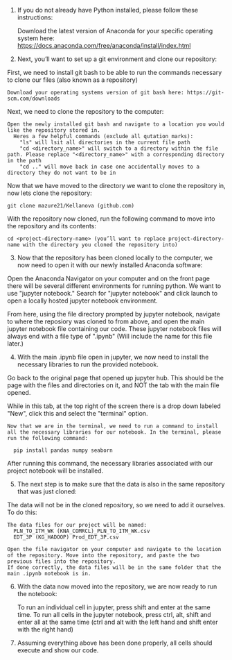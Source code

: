 1. If you do not already have Python installed, please follow these instructions: 

    Download the latest version of Anaconda for your specific operating system here: https://docs.anaconda.com/free/anaconda/install/index.html 

  
2. Next, you’ll want to set up a git environment and clone our repository:

  First, we need to install git bash to be able to run the commands necessary to clone our files (also known as a repository)
  
    Download your operating systems version of git bash here: https://git-scm.com/downloads

  Next, we need to clone the repository to the computer:
    
    Open the newly installed git bash and navigate to a location you would like the repository stored in.
      Heres a few helpful commands (exclude all qutation marks):
        "ls" will lsit all directories in the current file path
        "cd <directory_name>" will switch to a directory within the file path. Please replace "<directory_name>" with a corresponding directory in the path
        "cd .." will move back in case one accidentally moves to a directory they do not want to be in

  Now that we have moved to the directory we want to clone the repository in, now lets clone the repository:
    
    git clone mazure21/Kellanova (github.com) 
    
  With the repository now cloned, run the following command to move into the repository and its contents:
    
    cd <project-directory-name> (you’ll want to replace project-directory-name with the directory you cloned the repository into)


3. Now that the repository has been cloned locally to the computer, we now need to open it with our newly installed Anaconda software:

  Open the Anaconda Navigator on your computer and on the front page there will be several different environments for running python. 
  We want to use "jupyter notebook." Search for "jupyter notebook" and click launch to open a locally hosted jupyter notebook environment.

  From here, using the file directory prompted by jupyter notebook, navigate to where the reposiory was cloned to from above, and open the main jupyter notebook file containing our code. 
  These jupyter notebook files will always end with a file type of ".ipynb" (Will include the name for this file later.)


4. With the main .ipynb file open in jupyter, we now need to install the necessary libraries to run the provided notebook.

  Go back to the original page that opened up jupyter hub. This should be the page with the files and directories on it, and NOT the tab with the main file opened. 

  While in this tab, at the top right of the screen there is a drop down labeled "New", click this and select the "terminal" option.

    Now that we are in the terminal, we need to run a command to install all the necessary libraries for our notebook. In the terminal, please run the following command:

      pip install pandas numpy seaborn 

  After running this command, the necessary libraries associated with our project notebook will be installed.


5. The next step is to make sure that the data is also in the same repository that was just cloned:

  The data will not be in the cloned repository, so we need to add it ourselves. To do this:

    The data files for our project will be named:
      PLN_TO_ITM_WK (KNA_COMRCL)_PLN_TO_ITM_WK.csv
      EDT_3P (KG_HADOOP) Prod_EDT_3P.csv

    Open the file navigator on your computer and navigate to the location of the repository. Move into the repository, and paste the two previous files into the repository.
    If done correctly, the data files will be in the same folder that the main .ipynb notebook is in.


6. With the data now moved into the repository, we are now ready to run the notebook:

     To run an individual cell in jupyter, press shift and enter at the same time.
     To run all cells in the jupyter notebook, press ctrl, alt, shift and enter all at the same time (ctrl and alt with the left hand and shift enter with the right hand)


7. Assuming everything above has been done properly, all cells should execute and show our code.



